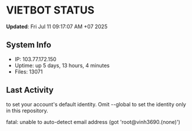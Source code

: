 # VIETBOT STATUS
**Updated**: Fri Jul 11 09:17:07 AM +07 2025

## System Info
- IP: 103.77.172.150
- Uptime: up 5 days, 13 hours, 4 minutes
- Files: 13071

## Last Activity

to set your account's default identity.
Omit --global to set the identity only in this repository.

fatal: unable to auto-detect email address (got 'root@vinh3690.(none)')
